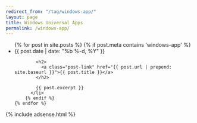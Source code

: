 ```yaml
---
redirect_from: "/tag/windows-app/"
layout: page
title: Windows Universal Apps
permalink: /windows-app/
---
```

<div class="home">
  <ul class="post-list">
    {% for post in site.posts %}
		{% if post.meta contains 'windows-app' %}
		  <li>
			<span class="post-meta">{{ post.date | date: "%b %-d, %Y" }}</span>

			<h2>
			  <a class="post-link" href="{{ post.url | prepend: site.baseurl }}">{{ post.title }}</a>
			</h2>

			{{ post.excerpt }}
		  </li>
		{% endif %}
    {% endfor %}
  </ul>
  
  {% include adsense.html %}
</div>
